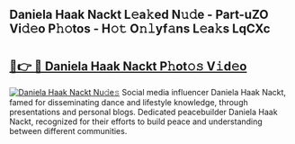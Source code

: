 ## Daniela Haak Nackt L𝚎a𝚔ed N𝚞𝚍e - Part-uZO Vi𝚍𝚎o P𝚑𝚘tos - H𝚘𝚝 O𝚗𝚕yf𝚊ns L𝚎a𝚔s LqCXc

# <h2><a href="http://kfdwhu.oniu.top/?m=Daniela+Haak+Nackt">🔗👉 🔴 Daniela Haak Nackt P𝚑ot𝚘𝚜 V𝚒d𝚎o</a></h2>

[![Daniela Haak Nackt Nu𝚍e𝚜](https://i.imgur.com/0qMVB7G.gif)](http://kfdwhu.oniu.top/?m=Daniela+Haak+Nackt)
Social media influencer Daniela Haak Nackt, famed for disseminating dance and lifestyle knowledge, through presentations and personal blogs. Dedicated peacebuilder Daniela Haak Nackt, recognized for their efforts to build peace and understanding between different communities.  
